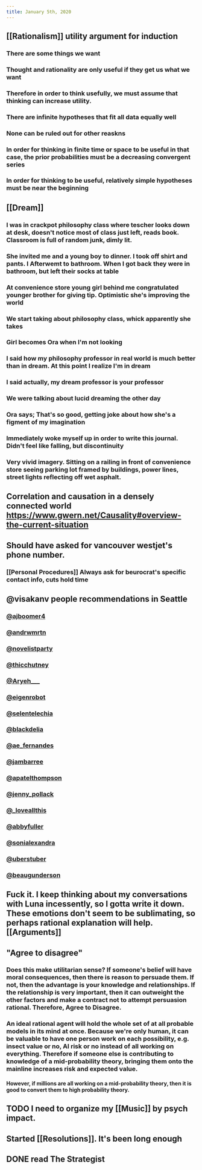 ```yaml
---
title: January 5th, 2020
---
```


## [[Rationalism]] utility argument for induction
### There are some things we want

### Thought and rationality are only useful if they get us what we want

### Therefore in order to think usefully, we must assume that thinking can increase utility.

### There are infinite hypotheses that fit all data equally well

### None can be ruled out for other reaskns

### In order for thinking in finite time or space to be useful in that case, the prior probabilities must be a decreasing convergent series

### In order for thinking to be useful, relatively simple hypotheses must be near the beginning

## [[Dream]]
### I was in crackpot philosophy class where tescher looks down at desk, doesn't notice most of class just left, reads book. Classroom is full of random junk, dimly lit.

### She invited me and a young boy to dinner. I took off shirt and pants. I Afterwemt to bathroom. When I got back they were in bathroom, but left their socks at table 

### At convenience store young girl behind me congratulated younger brother for giving tip. Optimistic she's improving the world

### We start taking about philosophy class, whick apparently she takes

### Girl becomes Ora when I'm not looking

### I said how my philosophy professor in real world is much better than in dream. At this point I realize I'm in dream

### I said actually, my dream professor is your professor

### We were talking about lucid dreaming the other day

### Ora says; That's so good, getting joke about how she's a figment of my imagination

### Immediately woke myself up in order to write this journal. Didn't feel like falling, but discontinuity

### Very vivid imagery. Sitting on a railing in front of convenience store seeing parking lot framed by buildings, power lines, street lights reflecting off wet asphalt.

## Correlation and causation in a densely connected world https://www.gwern.net/Causality#overview-the-current-situation

## Should have asked for vancouver westjet's phone number. 
### [[Personal Procedures]] Always ask for beurocrat's specific contact info, cuts hold time

## @visakanv people recommendations in Seattle
### [@ajboomer4](https://twitter.com/AJBoomer4)

### [@andrwmrtn](https://twitter.com/andrwmrtn)

### [@novelistparty](https://twitter.com/novelistparty)

### [@thicchutney](https://twitter.com/thicchutney)

### [@Aryeh___](https://twitter.com/Aryeh___)

### [@eigenrobot](https://twitter.com/eigenrobot)

### [@selentelechia](https://twitter.com/selentelechia)

### [@blackdelia](https://twitter.com/BlackDelia)

### [@ae_fernandes](https://twitter.com/ae_fernandes)

### [@jambarree](https://twitter.com/jambarree)

### [@apatelthompson](https://twitter.com/APatelThompson)

### [@jenny_pollack](https://twitter.com/Jenny_Pollack)

### [@_loveallthis](https://twitter.com/_loveallthis)

### [@abbyfuller](https://twitter.com/abbyfuller)

### [@sonialexandra](https://twitter.com/sonialexandra)

### [@uberstuber](https://twitter.com/uberstuber)

### [@beaugunderson](https://twitter.com/beaugunderson)

## Fuck it. I keep thinking about my conversations with Luna incessently, so I gotta write it down. These emotions don't seem to be sublimating, so perhaps rational explanation will help. [[Arguments]]

## "Agree to disagree"
### Does this make utilitarian sense? If someone's belief will have moral consequences, then there is reason to persuade them. If not, then the advantage is your knowledge and relationships. If the relationship is very important, then it can outweight the other factors and make a contract not to attempt persuasion rational. Therefore, Agree to Disagree.

### An ideal rational agent will hold the whole set of at all probable models in its mind at once. Because we're only human, it can be valuable to have one person work on each possibility, e.g. insect value or no, AI risk or no instead of all working on everything. Therefore if someone else is contributing to knowledge of a mid-probability theory, bringing them onto the mainline increases risk and expected value.
#### However, if millions are all working on a mid-probability theory, then it is good to convert them to high probability theory.

## TODO I need to organize my [[Music]] by psych impact. 

## Started [[Resolutions]]. It's been long enough

## DONE read The Strategist

## 
